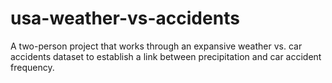 # usa-weather-vs-accidents
A two-person project that works through an expansive weather vs. car accidents dataset to establish a link between precipitation and car accident frequency.
